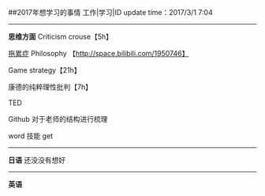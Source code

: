 ##2017年想学习的事情 工作|学习|ID
update time：2017/3/1 7:04
___
**思维方面**
 Criticism crouse【5h】
      
 [拖累症]( http://v.youku.com/v_show/id_XNzU1OTU4MTk2.html-王青妍)
Philosophy 【http://space.bilibili.com/1950746】

Game strategy【21h】

康德的纯粹理性批判【7h】

TED 

Github 对于老师的结构进行梳理

word 技能 get 
___
**日语**
还没没有想好
___
**英语**


